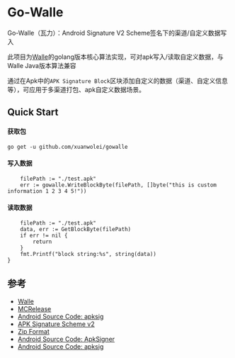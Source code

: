 # Go-Walle

Go-Walle（瓦力）：Android Signature V2 Scheme签名下的渠道/自定义数据写入

此项目为[Walle](https://github.com/Meituan-Dianping/walle)的golang版本核心算法实现，可对apk写入/读取自定义数据，与Walle Java版本算法兼容

通过在Apk中的`APK Signature Block`区块添加自定义的数据（渠道、自定义信息等），可应用于多渠道打包、apk自定义数据场景。

## Quick Start
#### 获取包
```
go get -u github.com/xuanwolei/gowalle
```

#### 写入数据
```
	filePath := "./test.apk"
	err := gowalle.WriteBlockByte(filePath, []byte("this is custom information 1 2 3 4 5!"))

```

#### 读取数据
```
	filePath := "./test.apk"
	data, err := GetBlockByte(filePath)
	if err != nil {
		return
	}
	fmt.Printf("block string:%s", string(data))
}
```

## 参考
* [Walle](https://github.com/Meituan-Dianping/walle)
* [MCRelease](https://github.com/LeoExer/MCRelease)
* [Android Source Code: apksig](https://android.googlesource.com/platform/tools/apksig/)
* [APK Signature Scheme v2](https://source.android.com/security/apksigning/v2.html)
* [Zip Format](https://en.wikipedia.org/wiki/Zip_(file_format))
* [Android Source Code: ApkSigner](https://android.googlesource.com/platform/build/+/8740e9d)
* [Android Source Code: apksig](https://android.googlesource.com/platform/tools/apksig/)